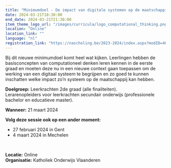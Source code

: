 ```yaml
---
title: "Minimumdoel - De impact van digitale systemen op de maatschappij"
date: 2024-03-21T18:30:00
end_date: 2024-03-21T21:30:00
item_theme_logo_url: "/images/curricula/logo_computational_thinking.png"
location: "Online"
location_link: ""
language: "nl"
registration_link: "https://nascholing.be/2023-2024/index.aspx?modID=4056689"
---
```

Bij dit nieuwe minimumdoel komt heel wat kijken. Leerlingen hebben de basisconcepten van computationeel denken leren kennen in de eerste graad en moeten deze nu in een nieuwe context 
gaan toepassen om de werking van een digitaal systeem te begrijpen en zo goed te kunnen inschatten welke impact zo’n systeem op de maatschappij kan hebben.

**Doelgroep:**
Leerkrachten 2de graad (alle finaliteiten).<br>
Lerarenopleiders voor leerkrachten secundair onderwijs (professionele bachelor en educatieve master).

**Wanneer:** 21 maart 2024


**Volg deze sessie ook op een ander moment:**
- 27 februari 2024 in Gent
- 4 maart 2024 in Mechelen<br>
<br>

**Locatie:** Online <br>
**Organisatie:** Katholiek Onderwijs Vlaanderen
